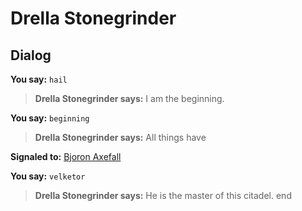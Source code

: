 # Drella Stonegrinder
## Dialog

**You say:** `hail`



>**Drella Stonegrinder says:** I am the beginning.

**You say:** `beginning`



>**Drella Stonegrinder says:** All things have


**Signaled to:**  [Bjoron Axefall](/npc/112031)

**You say:** `velketor`



>**Drella Stonegrinder says:** He is the master of this citadel.
end
